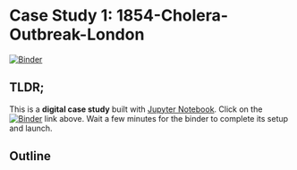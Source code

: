 # Case Study 1: 1854-Cholera-Outbreak-London

[![Binder](https://beta.mybinder.org/badge.svg)](https://beta.mybinder.org/v2/gh/PHI-Case-Studies/1854-Cholera-Outbreak-London/master)

## TLDR;
This is a **digital case study** built with [Jupyter Notebook](https://jupyter.org/). Click on the [![Binder](https://beta.mybinder.org/badge.svg)](https://beta.mybinder.org/v2/gh/PHI-Case-Studies/1854-Cholera-Outbreak-London/master) link above. Wait a few minutes for the binder to complete its setup and launch.

## Outline

